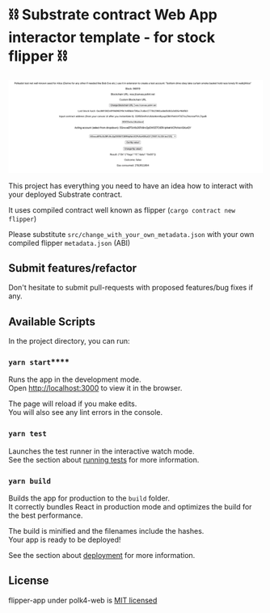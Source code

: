 # ⛓ Substrate contract Web App interactor template - for stock flipper ⛓

![flipper-app](screenshot.png)

This project has everything you need to have an idea how to interact with your deployed Substrate contract.

It uses compiled contract well known as flipper (`cargo contract new flipper`)

Please substitute `src/change_with_your_own_metadata.json` with your own compiled flipper `metadata.json` (ABI)

## Submit features/refactor

Don't hesitate to submit pull-requests with proposed features/bug fixes if any.

## Available Scripts

In the project directory, you can run:

### `yarn start`****

Runs the app in the development mode.\
Open [http://localhost:3000](http://localhost:3000) to view it in the browser.

The page will reload if you make edits.\
You will also see any lint errors in the console.

### `yarn test`

Launches the test runner in the interactive watch mode.\
See the section about [running tests](https://facebook.github.io/create-react-app/docs/running-tests) for more information.

### `yarn build`

Builds the app for production to the `build` folder.\
It correctly bundles React in production mode and optimizes the build for the best performance.

The build is minified and the filenames include the hashes.\
Your app is ready to be deployed!

See the section about [deployment](https://facebook.github.io/create-react-app/docs/deployment) for more information.

## License
flipper-app under polk4-web is [MIT licensed](LICENSE)

